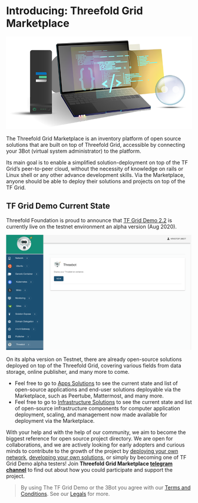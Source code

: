 
# Introducing: Threefold Grid Marketplace

![](./img/Homepagelaptop.png)

The Threefold Grid Marketplace is an inventory platform of open source solutions that are built on top of Threefold Grid, accessible by connecting your 3Bot (virtual system administrator) to the platform. 

Its main goal is to enable a simplified solution-deployment on top of the TF Grid’s peer-to-peer cloud, without the necessity of knowledge on rails or Linux shell or any other advance development skills. Via the Marketplace, anyone should be able to deploy their solutions and projects on top of the TF Grid.

## TF Grid Demo Current State

Threefold Foundation is proud to announce that [TF Grid Demo 2.2](www.marketplace-testnet.grid.tf) is currently live on the testnet environment an alpha version (Aug 2020). 

![](./img/3Bot_launch.png)

On its alpha version on Testnet, there are already open-source solutions deployed on top of the Threefold Grid, covering various fields from data storage, online publisher, and many more to come. 

- Feel free to go to [Apps Solutions](apps.md) to see the current state and list of open-source applications and end-user solutions deployable via the Marketplace, such as Peertube, Mattermost, and many more.
- Feel free to go to [Infrastructure Solutions](apps.md) to see the current state and list of open-source infrastructure components for computer application deployment, scaling, and management now made available for deployment via the Marketplace.

With your help and with the help of our community, we aim to become the biggest reference for open source project directory. We are open for collaborations, and we are actively looking for early adopters and curious minds to contribute to the growth of the project by [deploying your own network](#getting_started_network.md), [developing your own solutions](getting_started_first_solution.md), or simply by becoming one of TF Grid Demo alpha testers! Join __Threefold Grid Marketplace [telegram channel](https://t.me/joinchat/BwOvOxxgK59GmRoZ2_sM0w)__ to find out about how you could participate and support the project.


> By using The TF Grid Demo or the 3Bot you agree with our [Terms and Conditions](terms_conditions). See our [Legals](legals.md) for more.